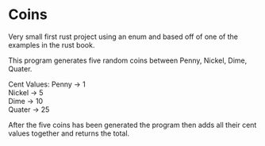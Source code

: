 # Coins
Very small first rust project using an enum and based off of one of the examples in the rust book.

This program generates five random coins between Penny, Nickel, Dime, Quater.

Cent Values:
Penny -> 1<br />
Nickel -> 5<br />
Dime -> 10<br />
Quater -> 25<br />

After the five coins has been generated the program then adds all their cent values together and returns the total.
